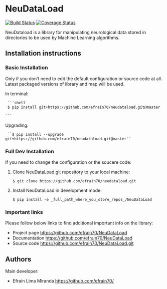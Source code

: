 # NeuDataLoad
[![Build Status](https://travis-ci.org/efrain70/NeuDataLoad.svg?branch=master)](https://travis-ci.org/efrain70/NeuDataLoad)
[![Coverage Status](https://coveralls.io/repos/github/efrain70/NeuDataLoad/badge.svg?branch=master)](https://coveralls.io/github/efrain70/NeuDataLoad?branch=master)

NeuDataload is a library for manipulating neurological data stored 
in directories to be used by Machine Learning algorithms.


## Installation instructions

### Basic Installation

Only if you don’t need to edit the default configuration or source code at all. Latest packaged versions of library and map will be used.

In terminal:

     ```shell
     $ pip install git+https://github.com/efrain70/neudataload.git@master

    ```
    
Upgrading:

     ``$ pip install --upgrade git+https://github.com/efrain70/neudataload.git@master``

### Full Dev Installation

If you need to change the configuration or the soucere code:

1. Clone NeuDataLoad.git repository to your local machine:

    ``$ git clone https://github.com/efrain70/neudataload.git``

2. Install NeuDataLoad in development mode:

    ``$ pip install -e _full_path_where_you_store_repos_/NeuDataLoad``

### Important links

Please follow below links to find additional important info on the library:

- Project page https://github.com/efrain70/NeuDataLoad
- Documentation https://github.com/efrain70/NeuDataLoad
- Source code https://github.com/efrain70/NeuDataLoad.git

## Authors  <a name="authors"></a> 

Main developer:

* Efraín Lima Miranda https://github.com/efrain70/
